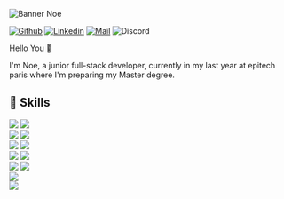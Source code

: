 ![Banner Noe](https://user-images.githubusercontent.com/74982463/145993484-6e94f3dd-5ccc-4ec9-95db-e7d0019be4f9.png)

[![Github](https://img.shields.io/badge/GitHub-100000?style=for-the-badge&logo=github&logoColor=white)](https://github.com/Noe-Epi2024)
[![Linkedin](https://img.shields.io/badge/LinkedIn-0077B5?style=for-the-badge&logo=linkedin&logoColor=white)](https://www.linkedin.com/in/no%C3%A9-jais-06929b1b2)
[![Mail](https://img.shields.io/badge/Microsoft_Outlook-0078D4?style=for-the-badge&logo=microsoft-outlook&logoColor=white)]()
![Discord](https://img.shields.io/badge/Discord-7289DA?style=for-the-badge&logo=discord&logoColor=white)

Hello You 👋

I'm Noe, a junior full-stack developer, currently in my last year at epitech paris where I'm preparing my Master degree.

## 💼 Skills
![](https://img.shields.io/badge/Code-C-informational?style=flat&logo=c&logoColor=white&color=55C2E1)
![](https://img.shields.io/badge/Code-C++-informational?style=flat&logo=c%2B%2B&logoColor=white&color=55C2E1)
<br>
![](https://img.shields.io/badge/Code-CSharp-informational?style=flat&logo=c-sharp&logoColor=white&color=55C2E1)
![](https://img.shields.io/badge/Code-.NET-informational?style=flat&logo=.net&logoColor=white&color=55C2E1)
<br>
![](https://img.shields.io/badge/Code-JavaScript-informational?style=flat&logo=JavaScript&logoColor=white&color=55C2E1)
![](https://img.shields.io/badge/Code-Java-informational?style=flat&logo=Java&logoColor=white&color=55C2E1)
<br>
![](https://img.shields.io/badge/Code-React-informational?style=flat&logo=react&logoColor=white&color=55C2E1)
![](https://img.shields.io/badge/Code-Nodejs-informational?style=flat&logo=nodedotjs&logoColor=white&color=55C2E1)
<br>
![](https://img.shields.io/badge/Code-Html-informational?style=flat&logo=html5&logoColor=white&color=55C2E1)
![](https://img.shields.io/badge/Style-Css-informational?style=flat&logo=css3&logoColor=white&color=ff6a6a)
<br>
![](https://img.shields.io/badge/Code-Haskell-informational?style=flat&logo=haskell&logoColor=white&color=55C2E1)
<br>
![](https://img.shields.io/badge/Code-Python-informational?style=flat&logo=python&logoColor=white&color=55C2E1)
<br>
